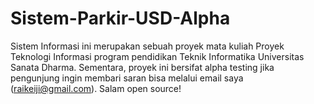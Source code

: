 # Sistem-Parkir-USD-Alpha
Sistem Informasi ini merupakan sebuah proyek mata kuliah Proyek Teknologi Informasi program pendidikan Teknik Informatika Universitas Sanata Dharma. Sementara, proyek ini bersifat alpha testing jika pengunjung ingin membari saran bisa melalui email saya (raikeiji@gmail.com). Salam open source!
